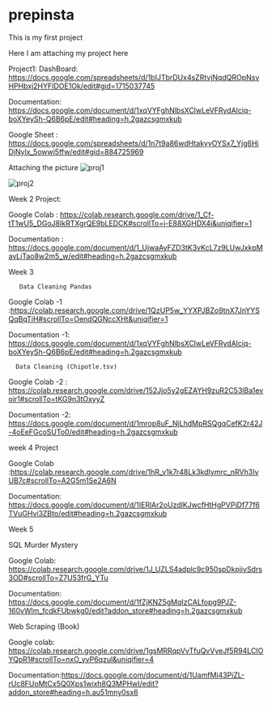 # prepinsta


This is my first project 

Here I am attaching my project here

Project1:
DashBoard:  https://docs.google.com/spreadsheets/d/1bIJTbrDUx4sZRtvjNqdQROpNsvHPHbxj2HYFIDOE1Ok/edit#gid=1715037745

Documentation: https://docs.google.com/document/d/1xqVYFghNlbsXClwLeVFRydAlciq-boXYeySh-Q6B6pE/edit#heading=h.2gazcsgmxkub

Google Sheet : https://docs.google.com/spreadsheets/d/1n7t9a86wdHtakyyOYSx7_Yjg6HiDjNylx_5owwj5ffw/edit#gid=884725969

Attaching the picture
![proj1](https://github.com/sruthi-958/prepinsta/assets/104148710/0e399cc0-4b2e-4cb3-8246-092da2962407)

![proj2](https://github.com/sruthi-958/prepinsta/assets/104148710/a401c365-01cc-4a65-836d-b894967f698c)







Week 2 Project:



Google Colab : https://colab.research.google.com/drive/1_Cf-tT1wU5_DGoJ8IkRTXgrQE9bLEDCK#scrollTo=j-E88XGHDX4i&uniqifier=1




Documentation : https://docs.google.com/document/d/1_UjwaAyFZD3tK3vKcL7z9LUwJxkpMavLjTao8w2m5_w/edit#heading=h.2gazcsgmxkub







  Week 3

       Data Cleaning Pandas

  Google Colab -1 :https://colab.research.google.com/drive/1QzUP5w_YYXPJBZo9tnX7JnYYSQqBqTiH#scrollTo=OendQGNccXHt&uniqifier=1

  Documentation -1: https://docs.google.com/document/d/1xqVYFghNlbsXClwLeVFRydAlciq-boXYeySh-Q6B6pE/edit#heading=h.2gazcsgmxkub

      Data Cleaning (Chipotle.tsv)

   Google Colab -2 : https://colab.research.google.com/drive/152Jjo5y2gEZAYH9zuR2C53lBa1evoir1#scrollTo=tKG9n3tOxyyZ   

   Documentation -2: https://docs.google.com/document/d/1mrop8uF_NjLhdMpRSQgqCefK2r42J-4oEeFGcoSUTo0/edit#heading=h.2gazcsgmxkub



week 4 Project
 
 Google Colab :https://colab.research.google.com/drive/1hR_v1k7r48Lk3kdIymrc_nRVh3IvUB7c#scrollTo=A2G5m1Se2A6N

 Documentation: https://docs.google.com/document/d/1IERlAr2oUzdlKJwcfHtHgPVPiDf77f6TVuGHvi3ZBto/edit#heading=h.2gazcsgmxkub


Week 5

SQL Murder Mystery

Google Colab: https://colab.research.google.com/drive/1J_UZLS4adplc9c950spDkpjivSdrs3OD#scrollTo=Z7U53frG_YTu

Documentation: https://docs.google.com/document/d/1fZjKNZ5gMqIzCALfopg9PJZ-160vWlm_fcdkFUbwkg0/edit?addon_store#heading=h.2gazcsgmxkub

 Web Scraping (Book)

Google colab: https://colab.research.google.com/drive/1gsMRRqpVvTfuQvVyeJf5R94LCIOYQpR1#scrollTo=nxO_yvP6qzul&uniqifier=4

Documentation:https://docs.google.com/document/d/1UamfMi43PiZL-rUc8FUoMtCx5Q0Xps1wixh8Q3MPHwI/edit?addon_store#heading=h.au51mny0sx6




   
